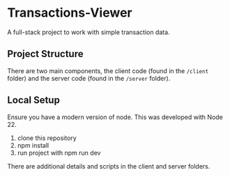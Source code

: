 # Transactions-Viewer

A full-stack project to work with simple transaction data.

## Project Structure

There are two main components, the client code (found in the `/client` folder) and the server code
(found in the `/server` folder).

## Local Setup

Ensure you have a modern version of node. This was developed with Node 22.

1. clone this repository
2. npm install
3. run project with npm run dev

There are additional details and scripts in the client and server folders.
